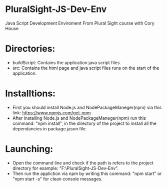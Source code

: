 # PluralSight-JS-Dev-Env
Java Script Development Enviroment From Plural Sight course with Cory House

# Directories:
 - buildScript: Contains the application java script files.
 - src: Contains the html page and java script files runs on the start of the application.

# Installtions:
 - First you should install Node.js and NodePackageManeger(npm) via this link: https://www.npmjs.com/get-npm
 - After installing Node.js and NodePackageManeger(npm) run this command: "npm install", in the directory of the project to install all the dependancies in package.jason file.

# Launching:
 - Open the command line and check if the path is refers to the project directory for example: "F:\PluralSight-JS-Dev-Env".
 - Then run the appliction via npm by writing this command: "npm start" or "npm start -s" for clean console messages.

